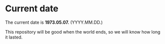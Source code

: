 # Current date

The current date is **1973.05.07.** (YYYY.MM.DD.)

This repository will be good when the world ends, so we will know how long it lasted.